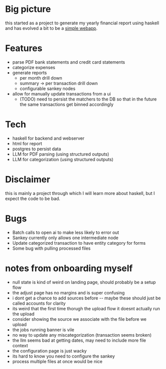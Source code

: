 # Big picture

this started as a project to generate my yearly financial report using haskell
and has evolved a bit to be a [simple webapp](https://myfinancereport.com/).

# Features

- parse PDF bank statements and credit card statements
- categorize expenses
- generate reports
  - per month drill down
  - summary -> per transaction drill down
  - configurable sankey nodes
- allow for manually update transactions from a ui
  - (TODO) need to persist the matchers to the DB so that in the future the same transactions get binned accordingly

# Tech

- haskell for backend and webserver
- html for report
- postgres to persist data
- LLM for PDF parsing (using structured outputs)
- LLM for categorization (using structured outputs)

# Disclaimer

this is mainly a project through which I will learn more about haskell, but I expect the code to be bad.

# Bugs

- Batch calls to open ai to make less likely to error out
- Sankey currently only allows one intermediate node
- Update categorized transaction to have entity category for forms
- Some bug with pulling processed files

# notes from onboarding myself

- null state is kind of weird on landing page, should probably be a setup flow
- the adjust page has no margins and is super confusing
- i dont get a chance to add sources before
  -- maybe these should just be called accounts for clarity
- its weird that the first time thorugh the upload flow it doesnt actually run the upload
- consider showing the source we associate with the file before we upload
- the jobs running banner is vile
- no way to update any miscategorization (transaction seems broken)
- the llm seems bad at getting dates, may need to include more file context
- the configuration page is just wacky
- its hard to know you need to configure the sankey
- process multiple files at once would be nice
